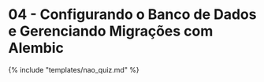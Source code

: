# 04 - Configurando o Banco de Dados e Gerenciando Migrações com Alembic


{% include "templates/nao_quiz.md" %}
